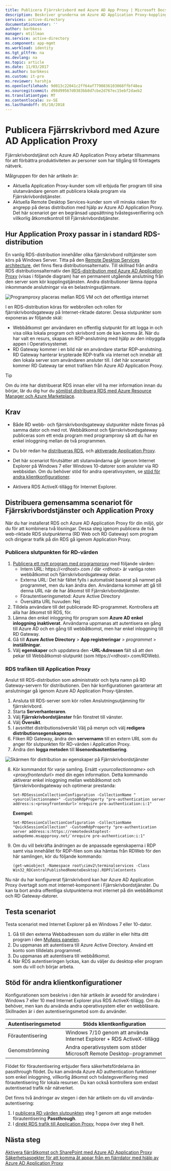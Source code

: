```yaml
---
title: Publicera Fjärrskrivbord med Azure AD App Proxy | Microsoft Docs
description: Beskriver grunderna om Azure AD Application Proxy-kopplingar.
services: active-directory
documentationcenter: ''
author: barbkess
manager: mtillman
ms.service: active-directory
ms.component: app-mgmt
ms.workload: identity
ms.tgt_pltfrm: na
ms.devlang: na
ms.topic: article
ms.date: 11/03/2017
ms.author: barbkess
ms.custom: it-pro
ms.reviewer: harshja
ms.openlocfilehash: 9d013c22041c2ff64af7790836103068ffbf48ea
ms.sourcegitcommit: d98d99567d0383bb8d7cbe2d767ec15ebf2daeb2
ms.translationtype: MT
ms.contentlocale: sv-SE
ms.lasthandoff: 05/10/2018
---
```

# <a name="publish-remote-desktop-with-azure-ad-application-proxy"></a>Publicera Fjärrskrivbord med Azure AD Application Proxy

Fjärrskrivbordstjänst och Azure AD Application Proxy arbetar tillsammans för att förbättra produktiviteten av personer som har tillgång till företagets nätverk. 

Målgruppen för den här artikeln är:
- Aktuella Application Proxy-kunder som vill erbjuda fler program till sina slutanvändare genom att publicera lokala program via Fjärrskrivbordstjänster.
- Aktuella Remote Desktop Services-kunder som vill minska risken för angrepp på deras distribution med hjälp av Azure AD Application Proxy. Det här scenariot ger en begränsad uppsättning tvåstegsverifiering och villkorlig åtkomstkontroll till Fjärrskrivbordstjänster.

## <a name="how-application-proxy-fits-in-the-standard-rds-deployment"></a>Hur Application Proxy passar in i standard RDS-distribution

En vanlig RDS-distribution innehåller olika fjärrskrivbord rolltjänster som körs på Windows Server. Titta på den [Remote Desktop Services architecture](https://technet.microsoft.com/windows-server-docs/compute/remote-desktop-services/desktop-hosting-logical-architecture), det finns flera distributionsalternativ. Till skillnad från andra RDS distributionsalternativ den [RDS-distribution med Azure AD Application Proxy](https://technet.microsoft.com/windows-server-docs/compute/remote-desktop-services/desktop-hosting-logical-architecture) (visas i följande diagram) har en permanent utgående anslutning från den server som kör kopplingstjänsten. Andra distributioner lämna öppna inkommande anslutningar via en belastningsutjämnare.

![Programproxy placeras mellan RDS VM och det offentliga internet](./media/application-proxy-publish-remote-desktop/rds-with-app-proxy.png)

I en RDS-distribution köras för webbrollen och rollen för fjärrskrivbordsgateway på Internet-riktade datorer. Dessa slutpunkter som exponeras av följande skäl:
- Webbåtkomst ger användaren en offentlig slutpunkt för att logga in och visa olika lokala program och skrivbord som de kan komma åt. När du har valt en resurs, skapas en RDP-anslutning med hjälp av den inbyggda appen i Operativsystemet.
- RD Gateway kommer i en bild när en användare startar RDP-anslutning. RD Gateway hanterar krypterade RDP-trafik via internet och innebär att den lokala server som användaren ansluter till. I det här scenariot kommer RD Gateway tar emot trafiken från Azure AD Application Proxy.

>[!TIP]
>Om du inte har distribuerat RDS innan eller vill ha mer information innan du börjar, lär du dig hur du [sömlöst distribuera RDS med Azure Resource Manager och Azure Marketplace](https://technet.microsoft.com/windows-server-docs/compute/remote-desktop-services/rds-in-azure).

## <a name="requirements"></a>Krav

- Både RD webb- och fjärrskrivbordsgateway slutpunkter måste finnas på samma dator och med rot. Webbåtkomst och fjärrskrivbordsgateway publiceras som ett enda program med programproxy så att du har en enkel inloggning mellan de två programmen.

- Du bör redan ha [distribueras RDS](https://technet.microsoft.com/windows-server-docs/compute/remote-desktop-services/rds-in-azure), och [aktiverade Application Proxy](active-directory-application-proxy-enable.md).

- Det här scenariot förutsätter att slutanvändarna går igenom Internet Explorer på Windows 7 eller Windows 10-datorer som ansluter via RD webbsidan. Om du behöver stöd för andra operativsystem, se [stöd för andra klientkonfigurationer](#support-for-other-client-configurations).

- Aktivera RDS ActiveX-tillägg för Internet Explorer.

## <a name="deploy-the-joint-rds-and-application-proxy-scenario"></a>Distribuera gemensamma scenariot för Fjärrskrivbordstjänster och Application Proxy

När du har installerat RDS och Azure AD Application Proxy för din miljö, gör du för att kombinera två lösningar. Dessa steg igenom publicera de två web-riktade RDS slutpunkterna (RD Web och RD Gateway) som program och dirigerar trafik på din RDS gå igenom Application Proxy.

### <a name="publish-the-rd-host-endpoint"></a>Publicera slutpunkten för RD-värden

1. [Publicera ett nytt program med programproxy](application-proxy-publish-azure-portal.md) med följande värden:
   - Intern URL: https://\<rdhost\>.com / där \<rdhost\> är vanliga roten webbåtkomst och fjärrskrivbordsgateway delar.
   - Externa URL: Det här fältet fylls i automatiskt baserat på namnet på programmet, men du kan ändra den. Användarna kommer att gå till denna URL när de har åtkomst till Fjärrskrivbordstjänster.
   - Förautentiseringsmetod: Azure Active Directory
   - Översätta URL huvuden: Nej
2. Tilldela användare till det publicerade RD-programmet. Kontrollera att alla har åtkomst till RDS, för.
3. Lämna den enkel inloggning för program som **Azure AD enkel inloggning inaktiverat**. Användarna uppmanas att autentisera en gång till Azure AD och en gång till webbåtkomst, men har enkel inloggning till RD Gateway.
4. Gå till **Azure Active Directory** > **App registreringar** > *programmet* > **inställningar**.
5. Välj **egenskaper** och uppdatera den **-URL-Adressen** fält så att den pekar till Webbåtkomst-slutpunkt (som https://\<rdhost\>.com/RDWeb).

### <a name="direct-rds-traffic-to-application-proxy"></a>RDS trafiken till Application Proxy

Anslut till RDS-distribution som administratör och byta namn på RD Gateway-servern för distributionen. Den här konfigurationen garanterar att anslutningar gå igenom Azure AD Application Proxy-tjänsten.

1. Ansluta till RDS-server som kör rollen Anslutningsutjämning för fjärrskrivbord.
2. Starta **Serverhanteraren**.
3. Välj **Fjärrskrivbordstjänster** från fönstret till vänster.
4. Välj **Översikt**.
5. I avsnittet distributionsöversikt Välj på menyn och välj **redigera distributionsegenskaperna**.
6. Fliken RD Gateway, ändra den **servernamn** till en extern URL som du anger för slutpunkten för RD-värden i Application Proxy.
7. Ändra den **logga metoden** till **lösenordsautentisering**.

  ![Skärmen för distribution av egenskaper på Fjärrskrivbordstjänster](./media/application-proxy-publish-remote-desktop/rds-deployment-properties.png)

8. Kör kommandot för varje samling. Ersätt *\<yourcollectionname\>* och *\<proxyfrontendurl\>* med din egen information. Detta kommando aktiverar enkel inloggning mellan webbåtkomst och fjärrskrivbordsgateway och optimerar prestanda:

   ```
   Set-RDSessionCollectionConfiguration -CollectionName "<yourcollectionname>" -CustomRdpProperty "pre-authentication server address:s:<proxyfrontendurl>`nrequire pre-authentication:i:1"
   ```

   **Exempel:**
   ```
   Set-RDSessionCollectionConfiguration -CollectionName "QuickSessionCollection" -CustomRdpProperty "pre-authentication server address:s:https://remotedesktoptest-aadapdemo.msappproxy.net/`nrequire pre-authentication:i:1"
   ```

9. Om du vill bekräfta ändringen av de anpassade egenskaperna i RDP samt visa innehållet för RDP-filen som ska hämtas från RDWeb för den här samlingen, kör du följande kommando:
    ```
    (get-wmiobject -Namespace root\cimv2\terminalservices -Class Win32_RDCentralPublishedRemoteDesktop).RDPFileContents
    ```

Nu när du har konfigurerat fjärrskrivbord kan har Azure AD Application Proxy övertagit som mot internet-komponent i Fjärrskrivbordstjänster. Du kan ta bort andra offentliga slutpunkterna mot internet på din webbåtkomst och RD Gateway-datorer.

## <a name="test-the-scenario"></a>Testa scenariot

Testa scenariot med Internet Explorer på en Windows 7 eller 10-dator.

1. Gå till den externa Webbadressen som du ställer in eller hitta ditt program i den [MyApps panelen](https://myapps.microsoft.com).
2. Du uppmanas att autentisera till Azure Active Directory. Använd ett konto som tilldelats programmet.
3. Du uppmanas att autentisera till webbåtkomst.
4. När RDS autentiseringen lyckas, kan du väljer du desktop eller program som du vill och börjar arbeta.

## <a name="support-for-other-client-configurations"></a>Stöd för andra klientkonfigurationer

Konfigurationen som beskrivs i den här artikeln är avsedd för användare i Windows 7 eller 10 med Internet Explorer plus RDS ActiveX-tillägg. Om du behöver, men kan du använda andra operativsystem eller en webbläsare. Skillnaden är i den autentiseringsmetod som du använder.

| Autentiseringsmetod | Stöds klientkonfiguration |
| --------------------- | ------------------------------ |
| Förautentisering    | Windows 7/10 genom att använda Internet Explorer + RDS ActiveX-tillägg |
| Genomströmning | Andra operativsystem som stöder Microsoft Remote Desktop-programmet |

Flödet för förautentisering erbjuder flera säkerhetsfördelarna än passthrough flödet. Du kan använda Azure AD authentication funktioner som enkel inloggning, villkorlig åtkomst och tvåstegsverifiering med förautentisering för lokala resurser. Du kan också kontrollera som endast autentiserad trafik når nätverket.

Det finns två ändringar av stegen i den här artikeln om du vill använda-autentisering:
1. I [publicera RD värden slutpunkten](#publish-the-rd-host-endpoint) steg 1 genom att ange metoden förautentisering **Passthrough**.
2. I [direkt RDS trafik till Application Proxy](#direct-rds-traffic-to-application-proxy), hoppa över steg 8 helt.

## <a name="next-steps"></a>Nästa steg

[Aktivera fjärråtkomst och SharePoint med Azure AD Application Proxy](application-proxy-enable-remote-access-sharepoint.md)  
[Säkerhetsaspekter för att komma åt appar från en fjärrdator med hjälp av Azure AD Application Proxy](application-proxy-security-considerations.md)
